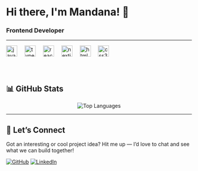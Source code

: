 # Hi there, I'm Mandana! 👋

### Frontend Developer

---
<div align="left">
  <img src="https://cdn.jsdelivr.net/gh/devicons/devicon/icons/javascript/javascript-original.svg" height="30" alt="javascript logo" />
  <img width="12" />
  <img src="https://cdn.jsdelivr.net/gh/devicons/devicon/icons/typescript/typescript-original.svg" height="30" alt="typescript logo" />
  <img width="12" />
  <img src="https://cdn.jsdelivr.net/gh/devicons/devicon/icons/react/react-original.svg" height="30" alt="react logo" />
  <img width="12" />
  <img src="https://cdn.jsdelivr.net/gh/devicons/devicon/icons/nextjs/nextjs-original.svg" height="30" alt="nextjs logo" />
  <img width="12" />
  <img src="https://cdn.jsdelivr.net/gh/devicons/devicon/icons/html5/html5-original.svg" height="30" alt="html5 logo" />
  <img width="12" />
  <img src="https://cdn.jsdelivr.net/gh/devicons/devicon/icons/css3/css3-original.svg" height="30" alt="css3 logo" />
</div>

###

<br clear="both">

## 📊 GitHub Stats

<div align="center">

![Top Languages](https://github-readme-stats.vercel.app/api/top-langs/?username=mandanaD&layout=compact&theme=radical&hide_border=true)

</div>

---

## 🤝 Let’s Connect

Got an interesting or cool project idea? Hit me up — I’d love to chat and see what we can build together!

[![GitHub](https://img.shields.io/badge/GitHub-100000?style=for-the-badge&logo=github&logoColor=white)](https://github.com/mandanaD)
[![LinkedIn](https://img.shields.io/badge/LinkedIn-0077B5?style=for-the-badge&logo=linkedin&logoColor=white)](https://www.linkedin.com/in/mandana-dashti-md003/)
